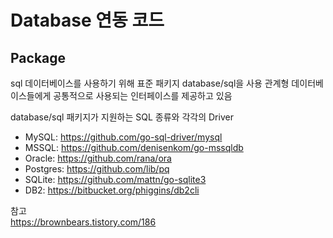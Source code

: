 # Database 연동 코드

## Package
sql 데이터베이스를 사용하기 위해 표준 패키지 database/sql을 사용
관계형 데이터베이스들에게 공통적으로 사용되는 인터페이스를 제공하고 있음

database/sql 패키지가 지원하는 SQL 종류와 각각의 Driver
- MySQL: https://github.com/go-sql-driver/mysql
- MSSQL: https://github.com/denisenkom/go-mssqldb
- Oracle: https://github.com/rana/ora
- Postgres: https://github.com/lib/pq
- SQLite: https://github.com/mattn/go-sqlite3
- DB2: https://bitbucket.org/phiggins/db2cli




참고  
https://brownbears.tistory.com/186
